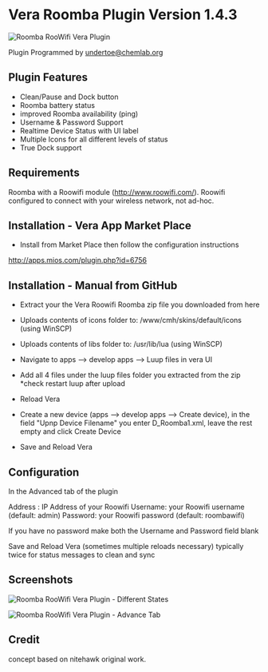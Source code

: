 Vera Roomba Plugin Version 1.4.3
===========
![Roomba RooWifi Vera Plugin](https://dl.dropboxusercontent.com/u/617004/Roomba/APPICON_LG.png "Roomba RooWifi Vera Plugin")

Plugin Programmed by undertoe@chemlab.org

Plugin Features
-----------

- Clean/Pause and Dock button
- Roomba battery status
- improved Roomba availability (ping)
- Username & Password Support
- Realtime Device Status with UI label
- Multiple Icons for all different levels of status
- True Dock support


Requirements
-----------

Roomba with a Roowifi module (http://www.roowifi.com/).
Roowifi configured to connect with your wireless network, not ad-hoc.

Installation - Vera App Market Place
-----------

- Install from Market Place then follow the configuration instructions

http://apps.mios.com/plugin.php?id=6756

Installation - Manual from GitHub
-----------

- Extract your the Vera Roowifi Roomba zip file you downloaded from here 

- Uploads contents of icons folder to: /www/cmh/skins/default/icons (using WinSCP)

- Uploads contents of libs folder to: /usr/lib/lua (using WinSCP)

- Navigate to apps --> develop apps --> Luup files in vera UI

- Add all 4 files under the luup files folder you extracted from the zip *check restart luup after upload

- Reload Vera

- Create a new device (apps --> develop apps --> Create device), in the field "Upnp Device Filename" you enter D_Roomba1.xml, leave the rest empty and click Create Device

- Save and Reload Vera

Configuration
-----------

In the Advanced tab of the plugin

Address : IP Address of your Roowifi
Username: your Roowifi username (default: admin)
Password: your Roowifi password (default: roombawifi)

If you have no password make both the Username and Password field blank

Save and Reload Vera (sometimes multiple reloads necessary)	typically twice for status messages to clean and sync

Screenshots
-----------

![Roomba RooWifi Vera Plugin - Different States](https://dl.dropboxusercontent.com/u/617004/Roomba/Screenshot-2.jpg "Roomba RooWifi Vera Plugin - Different States")

![Roomba RooWifi Vera Plugin - Advance Tab](https://dl.dropboxusercontent.com/u/617004/Roomba/Screenshot-1.jpg "Roomba RooWifi Vera Plugin - Advance Tab")


Credit
-----------

concept based on nitehawk original work.